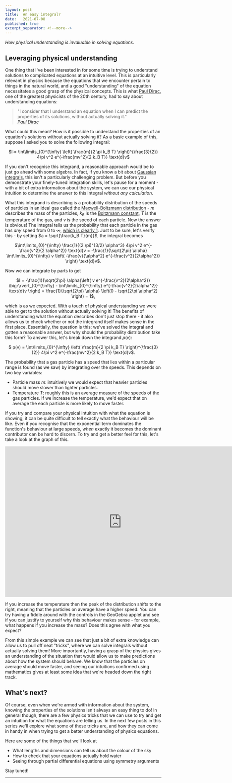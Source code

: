 ```yaml
---
layout: post
title:  An easy integral?
date:   2021-07-08
published: true
excerpt_separator: <!--more-->
---
```


*How physical understanding is invaluable in solving equations.*

<!--more-->

## Leveraging physical understanding
One thing that I've been interested in for some time is trying to understand solutions to complicated equations at an intuitive level. This is particularly relevant in physics because the equations that we encounter pertain to things in the natural world, and a good "understanding" of the equation necessitates a good grasp of the physical concepts. This is what [Paul Dirac](https://en.wikipedia.org/wiki/Paul_Dirac), one of the greatest physicists of the 20th century, had to say about understanding equations: 

> "I consider that I understand an equation when I can predict the properties of its solutions, without actually solving it."  
> [*Paul Dirac*](https://mathshistory.st-andrews.ac.uk/Biographies/Dirac/quotations/)

What could this mean? How is it possible to understand the properties of an equation's solutions without actually solving it? As a basic example of this, suppose I asked you to solve the following integral: 

<center>$I:= \int\limits_{0}^{\infty} \left( \frac{m}{2 \pi k_B T} \right)^{\frac{3}{2}} 4\pi v^2 e^{-\frac{mv^2}{2 k_B T}} \text{d}v$  </center>

If you don't recognise this integrand, a reasonable approach would be to just go ahead with some algebra. In fact, if you know a bit about [Gaussian integrals](https://en.wikipedia.org/wiki/Gaussian_integral), this isn't a particularly challenging problem. But before you demonstrate your finely-tuned integration skills, let's pause for a moment - with a bit of extra information about the system, we can use our physical intuition to determine the answer to this integral *without any calculation*. 

What this integrand is describing is a probability distribution of the speeds of particles in an ideal gas called the [Maxwell-Boltzmann distribution](https://en.wikipedia.org/wiki/Maxwell%E2%80%93Boltzmann_distribution) - $m$ describes the mass of the particles, $k_B$ is the [Boltzmann constant](https://en.wikipedia.org/wiki/Boltzmann_constant), $T$ is the temperature of the gas, and $v$ is the speed of each particle. Now the answer is obvious! The integral tells us the probability that each particle in the gas has *any* speed from 0 to $\infty$, [which is clearly 1](https://en.wikipedia.org/wiki/Probability_axioms#Second_axiom). Just to be sure, let's verify this - by setting $a = \sqrt{\frac{k_B T}{m}}$, the integral becomes

<center>$\int\limits_{0}^{\infty} \frac{1}{(2 \pi)^{3/2} \alpha^3} 4\pi v^2 e^{-\frac{v^2}{2 \alpha^2}} \text{d}v = -\frac{1}{\sqrt{2\pi} \alpha} \int\limits_{0}^{\infty} v \left( -\frac{v}{\alpha^2} e^{-\frac{v^2}{2\alpha^2}} \right) \text{d}v$.</center>

Now we can integrate by parts to get  

<center>$I = -\frac{1}{\sqrt{2\pi} \alpha}\left( v e^{-\frac{v^2}{2\alpha^2}} \bigr\rvert_{0}^{\infty} - \int\limits_{0}^{\infty} e^{-\frac{v^2}{2\alpha^2}} \text{d}v \right) = \frac{1}{\sqrt{2\pi} \alpha} \left(0 - \sqrt{2\pi \alpha^2} \right) = 1$,</center>

which is as we expected. With a touch of physical understanding we were able to get to the solution without actually solving it! The benefits of understanding what the equation describes don't just stop there - it also allows us to check whether or not the integrand itself makes sense in the first place. Essentially, the question is this: we've solved the integral and gotten a reasonable answer, but why should the probability distribution take this form? To answer this, let's break down the integrand $p(v)$:

<center>$ p(v) = \int\limits_{0}^{\infty} \left( \frac{m}{2 \pi k_B T} \right)^{\frac{3}{2}} 4\pi v^2 e^{-\frac{mv^2}{2 k_B T}} \text{d}v$.  </center>

The probability that a gas particle has a speed that lies within a particular range is found (as we saw) by integrating over the speeds. This depends on two key variables: 
- Particle mass $m$: intuitively we would expect that heavier particles should move slower than lighter particles.
- Temperature $T$: roughly this is an average measure of the speeds of the gas particles. If we increase the temperature, we'd expect that on average the each particle is more likely to move faster. 

If you try and compare your physical intuition with what the equation is showing, it can be quite difficult to tell exactly what the behaviour will be like. Even if you recognise that the exponential term dominates the function's behaviour at large speeds, *when* exactly it becomes the dominant contributor can be hard to discern. To try and get a better feel for this, let's take a look at the graph of this.

<iframe scrolling="no" title="Maxwell-Boltzmann Distribution" src="https://www.geogebra.org/material/iframe/id/vahaq49d/width/800/height/485/border/888888/sfsb/true/smb/false/stb/false/stbh/false/ai/false/asb/false/sri/false/rc/false/ld/false/sdz/false/ctl/false" width="750px" height="485px" style="border:0px;"> </iframe>

If you increase the temperature then the peak of the distribution shifts to the right, meaning that the particles on average have a higher speed. You can try having a fiddle around with the controls in the GeoGebra applet and see if you can justify to yourself why this behaviour makes sense - for example, what happens if you increase the mass? Does this agree with what you expect?

From this simple example we can see that just a bit of extra knowledge can allow us to pull off neat "tricks", where we can solve integrals without actually solving them! More importantly, having a grasp of the physics gives an understanding of the situation that would allow us to make predictions about how the system should behave. We know that the particles on average should move faster, and seeing our intuitions confirmed using mathematics gives at least some idea that we're headed down the right track. 

## What's next?
Of course, even when we're armed with information about the system, knowing the properties of the solutions isn't always an easy thing to do! In general though, there are a few physics tricks that we can use to try and get an intuition for what the equations are telling us. In the next few posts in this series we'll explore what some of these tricks are, and how they can come in handy in when trying to get a better understanding of physics equations. 

Here are some of the things that we'll look at
- What lengths and dimensions can tell us about the colour of the sky
- How to check that your equations actually hold water
- Seeing through partial differential equations using symmetry arguments

Stay tuned!

---

